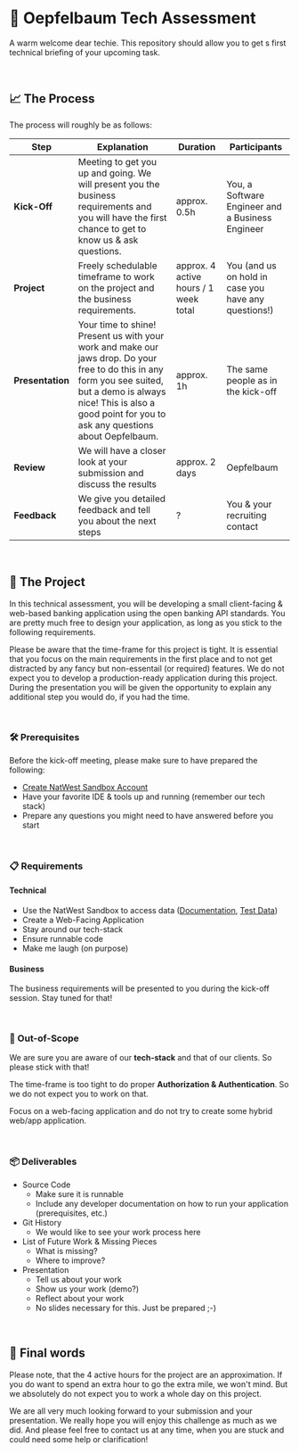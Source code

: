 # 🍎 Oepfelbaum Tech Assessment

A warm welcome dear techie. This repository should allow you to get s first technical briefing of your upcoming task.

&nbsp;
## 📈 The Process
The process will roughly be as follows:

| Step| Explanation | Duration | Participants |
|----|----|----|----|
| **Kick-Off**| Meeting to get you up and going. We will present you the business requirements and you will have the first chance to get to know us & ask questions. | approx. 0.5h | You, a Software Engineer and a Business Engineer
| **Project** | Freely schedulable timeframe to work on the project and the business requirements. | approx. 4 active hours / 1 week total | You (and us on hold in case you have any questions!)
| **Presentation** | Your time to shine! Present us with your work and make our jaws drop. Do your free to do this in any form you see suited, but a demo is always nice! This is also a good point for you to ask any questions about Oepfelbaum. | approx. 1h | The same people as in the kick-off
| **Review** | We will have a closer look at your submission and discuss the results | approx. 2 days | Oepfelbaum
| **Feedback** | We give you detailed feedback and tell you about the next steps | ? | You & your recruiting contact

&nbsp;
## 🚧  The Project
In this technical assessment, you will be developing a small client-facing & web-based banking application using the open banking API standards.
You are pretty much free to design your application, as long as you stick to the following requirements.

Please be aware that the time-frame for this project is tight.
It is essential that you focus on the main requirements in the first place and to not get distracted by any fancy but non-essentail (or required) features.
We do not expect you to develop a production-ready application during this project.
During the presentation you will be given the opportunity to explain any additional step you would do, if you had the time.

&nbsp;
### 🛠️ Prerequisites
Before the kick-off meeting, please make sure to have prepared the following:
* [Create NatWest Sandbox Account](https://auth.sandbox.natwest.com/auth/realms/NatWestPortal/protocol/openid-connect/registrations?client_id=devportal&redirect_uri=https%3A%2F%2Fdeveloper.sandbox.natwest.com%2F&state=191b2e6f-528f-4ec6-8610-225e815ba850&response_mode=fragment&response_type=code&scope=openid&nonce=ea56482f-8f42-4167-a1d6-9a440c03998f&code_challenge=lEzU2zGpUC6qxYsyJCTLv6oDHLBwV5SQUtHBOD0WAdE&code_challenge_method=S256)
* Have your favorite IDE & tools up and running (remember our tech stack)
* Prepare any questions you might need to have answered before you start

&nbsp;
### 📋 Requirements
#### Technical
* Use the NatWest Sandbox to access data ([Documentation](https://developer.sandbox.natwest.com/documentation/), [Test Data](https://developer.sandbox.natwest.com/documentation/devPortal/testdata))
* Create a Web-Facing Application
* Stay around our tech-stack
* Ensure runnable code
* Make me laugh (on purpose)

#### Business
The business requirements will be presented to you during the kick-off session. Stay tuned for that!

&nbsp;
### 🚫 Out-of-Scope
We are sure you are aware of our **tech-stack** and that of our clients. So please stick with that!

The time-frame is too tight to do proper **Authorization & Authentication**. So we do not expect you to work on that.

Focus on a web-facing application and do not try to create some hybrid web/app application.

&nbsp;
### 📦 Deliverables
* Source Code
  * Make sure it is runnable
  * Include any developer documentation on how to run your application (prerequisites, etc.)
* Git History
  * We would like to see your work process here
* List of Future Work & Missing Pieces
  * What is missing?
  * Where to improve?
* Presentation
  * Tell us about your work
  * Show us your work (demo?)
  * Reflect about your work
  * No slides necessary for this. Just be prepared ;-)

&nbsp;
## 🧐 Final words
Please note, that the 4 active hours for the project are an approximation.
If you do want to spend an extra hour to go the extra mile, we won't mind.
But we absolutely do not expect you to work a whole day on this project.


We are all very much looking forward to your submission and your presentation. We really hope you will enjoy this challenge as much as we did. And please feel free to contact us at any time, when you are stuck and could need some help or clarification!
